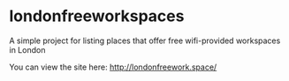 # londonfreeworkspaces
A simple project for listing places that offer free wifi-provided workspaces in London

You can view the site here: http://londonfreework.space/
